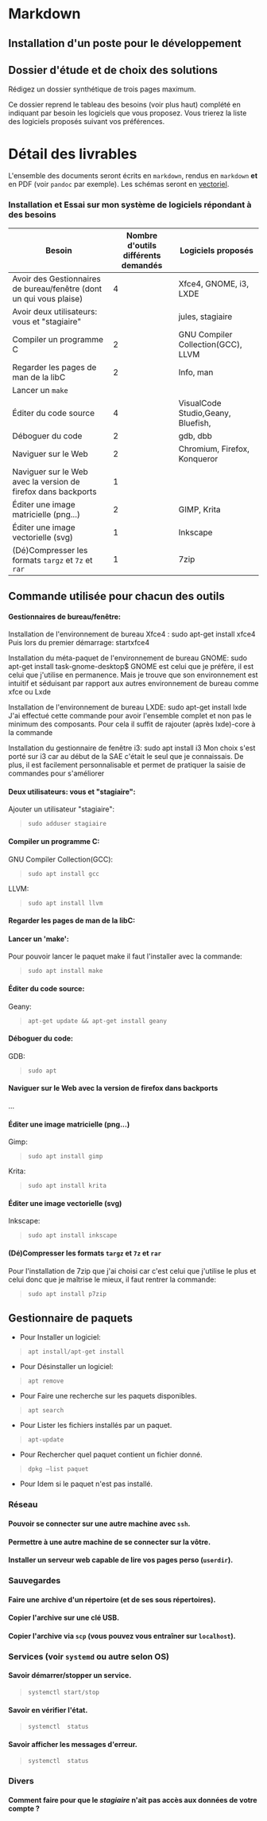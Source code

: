 # Markdown

Installation d'un poste pour le développement
---------------------------------------------

## Dossier d'étude et de choix des solutions

Rédigez un dossier synthétique de trois pages maximum. 

Ce dossier reprend le tableau des besoins (voir plus haut) complété en indiquant par besoin les logiciels que vous proposez. 
Vous trierez la liste des logiciels proposés suivant vos préférences.

# Détail des livrables

L'ensemble des documents seront écrits en `markdown`, rendus en `markdown` **et** en PDF (voir `pandoc` par exemple). Les schémas seront en [vectoriel](https://fr.wikipedia.org/wiki/Image_vectorielle).




### Installation et Essai sur mon système de logiciels répondant à des besoins

| Besoin                                                                             | Nombre d'outils différents demandés | 	     Logiciels proposés 	|
| ---------------------------------------------------------------------------------- |-------------------------------------|------------------------------------|
| Avoir des Gestionnaires de bureau/fenêtre (dont un qui vous plaise)                | 4                                   | Xfce4, GNOME, i3, LXDE             |
| Avoir deux utilisateurs: vous et "stagiaire"                                       |                                     | jules, stagiaire                   |
| Compiler un programme C                                                            | 2                                   | GNU Compiler Collection(GCC), LLVM |
| Regarder les pages de man de la libC                                               | 2                                   |    	Info, man               |
| Lancer un `make`                                                                   |                                     |                   		        |
| Éditer du code source                                                              | 4                                   |VisualCode Studio,Geany, Bluefish,            |
| Déboguer du code                                                                   | 2                                   |            gdb, dbb             	|
| Naviguer sur le Web                                                                | 2                                   |  Chromium, Firefox, Konqueror      |
| Naviguer sur le Web avec la version de firefox dans backports                      | 1                                   |                    		|
| Éditer une image matricielle (png...)                                              | 2                                   |           GIMP, Krita          	|
| Éditer une image vectorielle (svg)                                                 | 1                                   |             Inkscape    		|
| (Dé)Compresser les formats `targz` et `7z` et `rar`                                | 1                                   |                7zip    		|


## Commande utilisée pour chacun des outils

#### Gestionnaires de bureau/fenêtre:

Installation de l'environnement de bureau Xfce4 : sudo apt-get install xfce4
Puis lors du premier démarrage: startxfce4

Installation du méta-paquet de l'environnement de bureau GNOME: sudo apt-get install task-gnome-desktop$
GNOME est celui que je préfère, il est celui que j'utilise en permanence. Mais je trouve que son environnement est intuitif et séduisant par rapport aux autres environnement de bureau comme xfce ou Lxde

Installation de l'environnement de bureau LXDE: sudo apt-get install lxde
J'ai effectué cette commande pour avoir l'ensemble complet et non pas le minimum des composants. Pour cela il suffit de rajouter (après lxde)-core à la commande

Installation du gestionnaire de fenêtre i3: sudo apt install i3
Mon choix s'est porté sur i3 car au début de la SAE c'était le seul que je connaissais. De plus, il est facilement personnalisable et permet de pratiquer la saisie de commandes pour s'améliorer

#### Deux utilisateurs: vous et "stagiaire":

Ajouter un utilisateur "stagiaire":
>`sudo adduser stagiaire`

#### Compiler un programme C:

GNU Compiler Collection(GCC):
>`sudo apt install gcc`

LLVM: 
>`sudo apt install llvm`

#### Regarder les pages de man de la libC:


#### Lancer un 'make':
Pour pouvoir lancer le paquet make il faut l'installer avec la commande:
> `sudo apt install make`

#### Éditer du code source:

Geany: 
>`apt-get update && apt-get install geany`

#### Déboguer du code:

GDB:
> `sudo apt`

#### Naviguer sur le Web avec la version de firefox dans backports
...
#### Éditer une image matricielle (png...)

Gimp: 
>`sudo apt install gimp`

Krita:
>`sudo apt install krita`
>
#### Éditer une image vectorielle (svg)
Inkscape:
>`sudo apt install inkscape`

#### (Dé)Compresser les formats `targz` et `7z` et `rar`
Pour l'installation de 7zip que j'ai choisi car c'est celui que j'utilise le plus et celui donc que je maîtrise le mieux, il faut rentrer la commande:
>`sudo apt install p7zip`


## Gestionnaire de paquets

* Pour Installer un logiciel:
> `apt install/apt-get install`

* Pour Désinstaller un logiciel:
> `apt remove`

* Pour Faire une recherche sur les paquets disponibles.
> `apt search`

* Pour Lister les fichiers installés par un paquet.
> `apt-update`

* Pour Rechercher quel paquet contient un fichier donné. 
> `dpkg –list paquet`

* Pour Idem si le paquet n'est pas installé.


### Réseau

#### Pouvoir se connecter sur une autre machine avec `ssh`.


#### Permettre à une autre machine de se connecter sur la vôtre.


#### Installer un serveur web capable de lire vos pages perso (`userdir`).

### Sauvegardes

#### Faire une archive d'un répertoire (et de ses sous répertoires).


#### Copier l'archive sur une clé USB.


#### Copier l'archive via `scp` (vous pouvez vous entraîner sur `localhost`).



### Services (voir `systemd` ou autre selon OS)

#### Savoir démarrer/stopper un service.
> `systemctl start/stop`

#### Savoir en vérifier l'état.
> `systemctl  status`

#### Savoir afficher les messages d'erreur.
> `systemctl  status`

### Divers

#### Comment faire pour que le *stagiaire* n'ait pas accès aux données de votre compte ?
